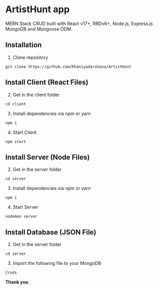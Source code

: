 # ArtistHunt app

MERN Stack CRUD built with React v17+, RRDv6+, Node.js, Express.js MongoDB and Mongoose ODM.

## Installation

1. Clone repository

```shell
git clone https://github.com/Khaniyadarshana/ArtistHunt
```

## Install Client (React Files)

2. Get in the client folder

```shell
cd client
```

3. Install dependencies via npm or yarn

```shell
npm i
```

4. Start Client

```shell
npm start
```

## Install Server (Node Files)

2. Get in the server folder

```shell
cd server
```

3. Install dependencies via npm or yarn

```shell
npm i
```

4. Start Server

```shell
nodemon server
```

## Install Database (JSON File)

2. Get in the server folder

```shell
cd server
```

3. Import the following file to your MongoDB

```shell
Cruds
```


**Thank you**
